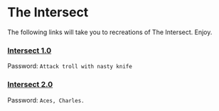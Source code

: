 # The Intersect 

The following links will take you to recreations of The Intersect. Enjoy.

### [Intersect 1.0](https://charles-carmichael.github.io/intersect/1.0.html)

Password: `Attack troll with nasty knife`

### [Intersect 2.0](https://charles-carmichael.github.io/intersect/2.0.html)

Password: `Aces, Charles.`
